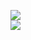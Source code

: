 [![](https://img.shields.io/badge/Made%20With-Github%20Spray-lightgrey.svg?style=for-the-badge&logo=github)](https://github.com/Annihil/github-spray#13533)  
[![](https://i.imgur.com/2DrTn0Z.gif)](https://github.com/Annihil/github-spray)